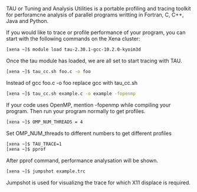  TAU or Tuning and Analysis Utilities is a portable profiling and tracing toolkit for perforamcne analysis of parallel programs writting in Fortran, C, C++, Java and Python. 

If you would like to trace or profile performance of your program, you can start with the following commands on the Xena cluster:

```bash
[xena ~]$ module load tau-2.30.1-gcc-10.2.0-kyoim3d
```

Once the tau module has loaded, we are all set to start tracing with TAU.

```bash 
[xena ~]$ tau_cc.sh foo.c -o foo 
```

Instead of gcc foo.c -o foo replace gcc with tau_cc.sh 

```bash 
[xena ~]$ tau_cc.sh example.c -o example -fopenmp
```

If your code uses OpenMP, mention -fopenmp while compiling your program.
Then run your program normally to get profiles. 

```bash
[xena ~]$ OMP_NUM_THREADS = 4
```

Set OMP_NUM_threads to different numbers to get different profiles

```bash
[xena ~]$ TAU_TRACE=1
[xena ~]$ pprof
```

After pprof command, performance analysation will be shown. 

```bash
[xena ~]$ jumpshot example.trc 
```

Jumpshot is used for visualizng the trace for which X11 displace is required.
